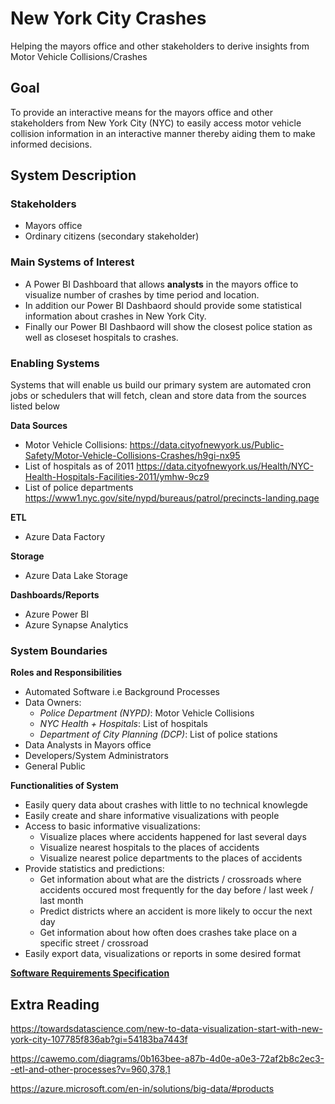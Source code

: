 # New York City Crashes

Helping the mayors office and other stakeholders to derive insights from Motor Vehicle Collisions/Crashes

## Goal

To provide an interactive means for the mayors office and other stakeholders from New York City (NYC) to easily access motor vehicle collision information in an interactive manner thereby aiding them to make informed decisions.

## System Description

### Stakeholders

* Mayors office
* Ordinary citizens (secondary stakeholder)

### Main Systems of Interest
* A Power BI Dashboard that allows **analysts** in the mayors office to visualize number of crashes by time period and location. 
* In addition our Power BI Dashbaord should provide some statistical information about crashes in New York City.
* Finally our Power BI Dashbaord will show the closest police station as well as closeset hospitals to crashes.

### Enabling Systems
Systems that will enable us build our primary system are automated cron jobs or schedulers that will fetch, clean and store data from the sources listed below

**Data Sources**

* Motor Vehicle Collisions:
  https://data.cityofnewyork.us/Public-Safety/Motor-Vehicle-Collisions-Crashes/h9gi-nx95
* List of hospitals as of 2011
  https://data.cityofnewyork.us/Health/NYC-Health-Hospitals-Facilities-2011/ymhw-9cz9
* List of police departments
  https://www1.nyc.gov/site/nypd/bureaus/patrol/precincts-landing.page

**ETL**
* Azure Data Factory

**Storage**
* Azure Data Lake Storage

**Dashboards/Reports**
* Azure Power BI
* Azure Synapse Analytics

### System Boundaries
**Roles and Responsibilities**

* Automated Software i.e Background Processes
* Data Owners:
  - *Police Department (NYPD)*: Motor Vehicle Collisions
  - *NYC Health + Hospitals*: List of hospitals
  - *Department of City Planning (DCP)*: List of police stations
* Data Analysts in Mayors office
* Developers/System Administrators
* General Public


**Functionalities of System**

* Easily query data about crashes with little to no technical knowlegde
* Easily create and share informative visualizations with people
* Access to basic informative visualizations:
  * Visualize places where accidents happened for last several days
  * Visualize nearest hospitals to the places of accidents
  * Visualize nearest police departments to the places of accidents
* Provide statistics and predictions:
  * Get information about what are the districts / crossroads where accidents occured most frequently for the day before / last week / last month
  * Predict districts where an accident is more likely to occur the next day
  * Get information about how often does crashes take place on a specific street / crossroad
* Easily export data, visualizations or reports in some desired format

[**Software Requirements Specification**](./documents/srs_nyc-crashes.doc) 



## Extra Reading

https://towardsdatascience.com/new-to-data-visualization-start-with-new-york-city-107785f836ab?gi=54183ba7443f

https://cawemo.com/diagrams/0b163bee-a87b-4d0e-a0e3-72af2b8c2ec3--etl-and-other-processes?v=960,378,1


https://azure.microsoft.com/en-in/solutions/big-data/#products
